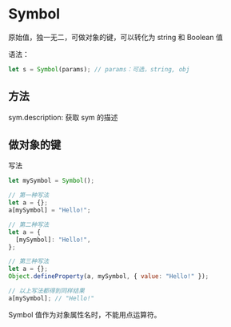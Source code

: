 # Symbol

原始值，独一无二，可做对象的键，可以转化为 string 和 Boolean 值

语法：

```js
let s = Symbol(params); // params：可选，string, obj
```

## 方法

sym.description: 获取 sym 的描述

## 做对象的键

写法

```js
let mySymbol = Symbol();

// 第一种写法
let a = {};
a[mySymbol] = "Hello!";

// 第二种写法
let a = {
  [mySymbol]: "Hello!",
};

// 第三种写法
let a = {};
Object.defineProperty(a, mySymbol, { value: "Hello!" });

// 以上写法都得到同样结果
a[mySymbol]; // "Hello!"
```

Symbol 值作为对象属性名时，不能用点运算符。
